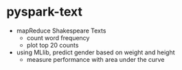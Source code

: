 # pyspark-text
* mapReduce Shakespeare Texts
  * count word frequency
  * plot top 20 counts
* using MLlib, predict gender based on weight and height
  * measure performance with area under the curve
